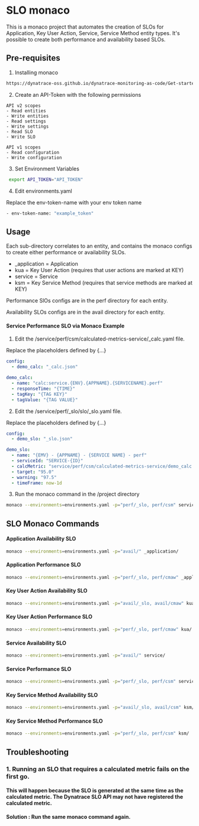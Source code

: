 # SLO monaco

This is a monaco project that automates the creation of SLOs for Application, Key User Action, Service, Service Method entity types. It's possible to create both performance and availability based SLOs.

## Pre-requisites 

1. Installing monaco

```bash
https://dynatrace-oss.github.io/dynatrace-monitoring-as-code/Get-started/installation
```

2. Create an API-Token with the following permissions
```
API v2 scopes
- Read entities
- Write entities
- Read settings
- Write settings
- Read SLO
- Write SLO

API v1 scopes
- Read configuration
- Write configuration
```

3. Set Environment Variables
```bash
 export API_TOKEN="API_TOKEN"
```
4. Edit environments.yaml

Replace the env-token-name with your env token name
```bash
- env-token-name: "example_token"
```

## Usage
Each sub-directory correlates to an entity, and contains the monaco configs to create either performance or availability SLOs.
- _application = Application
- kua = Key User Action (requires that user actions are marked at KEY)
- service = Service
- ksm = Key Service Method (requires that service methods are marked at KEY)

Performance SlOs configs are in the perf directory for each entity.

Availability SLOs configs are in the avail directory for each entity.

#### Service Performance SLO via Monaco Example
1. Edit the /service/perf/csm/calculated-metrics-service/_calc.yaml file. 

Replace the placeholders defined by {...}
```yaml
config:
  - demo_calc: "_calc.json"

demo_calc:
  - name: "calc:service.{ENV}.{APPNAME}.{SERVICENAME}.perf"
  - responseTime: "{TIME}"
  - tagKey: "{TAG KEY}"
  - tagValue: "{TAG VALUE}"
```

2. Edit the /service/perf/_slo/slo/_slo.yaml file.

Replace the placeholders defined by {...}
```yaml
config:
  - demo_slo: "_slo.json"

demo_slo:
  - name: "{EMV} - {APPNAME} - {SERVICE NAME} - perf"
  - serviceId: "SERVICE-{ID}"
  - calcMetric: "service/perf/csm/calculated-metrics-service/demo_calc.name"
  - target: "95.0"
  - warning: "97.5"
  - timeFrame: now-1d
```
3. Run the monaco command in the /project directory
```bash
monaco --environments=environments.yaml -p="perf/_slo, perf/csm" service/
```

## SLO Monaco Commands
#### Application Availability SLO
```bash
monaco --environments=environments.yaml -p="avail/" _application/
```
#### Application Performance SLO
```bash
monaco --environments=environments.yaml -p="perf/_slo, perf/cmaw" _application/
```
#### Key User Action Availability SLO
```bash
monaco --environments=environments.yaml -p="avail/_slo, avail/cmaw" kua/
```
#### Key User Action Performance SLO
```bash
monaco --environments=environments.yaml -p="perf/_slo, perf/cmaw" kua/
```
#### Service Availability SLO
```bash
monaco --environments=environments.yaml -p="avail/" service/
```
#### Service Performance SLO
```bash
monaco --environments=environments.yaml -p="perf/_slo, perf/csm" service/
```
#### Key Service Method Availability SLO
```bash
monaco --environments=environments.yaml -p="avail/_slo, avail/csm" ksm/
```
#### Key Service Method Performance SLO
```bash
monaco --environments=environments.yaml -p="perf/_slo, perf/csm" ksm/
```
## Troubleshooting
### 1. Running an SLO that requires a calculated metric fails on the first go.
#### This will happen because the SLO is generated at the same time as the calculated metric. The Dynatrace SLO API may not have registered the calculated metric. 
#### Solution : Run the same monaco command again. 